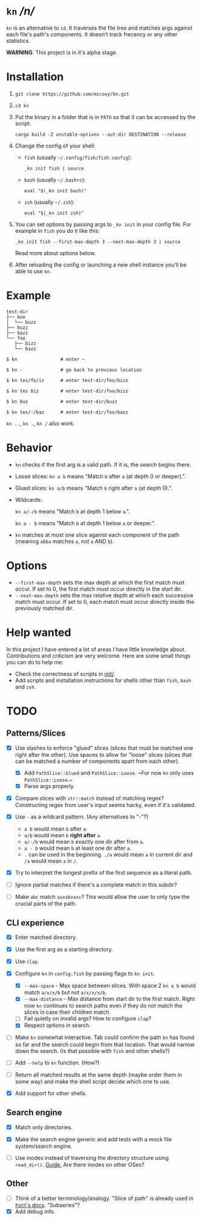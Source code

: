 # `kn` */n/*

`kn` is an alternative to `cd`. It traverses the file tree and  matches args against each file's path's components. It doesn't track frecency or any other statistics.

**WARNING**: This project is in it's alpha stage.


# Installation

1. `git clone https://github.com/micouy/kn.git`
2. `cd kn`
3. Put the binary in a folder that is in `PATH` so that it can be accessed by the script:

   `cargo build -Z unstable-options --out-dir DESTINATION --release`
4. Change the config of your shell:

   * `fish` (usually `~/.config/fish/fish.config`):

     `_kn init fish | source`
   * `bash` (usually `~/.bashrc`):

     `eval "$(_kn init bash)"`

   * `zsh` (usually `~/.zsh`):

     `eval "$(_kn init zsh)"`
5. You can set options by passing args to `_kn init` in your config file. For example in `fish` you do it like this:

   `_kn init fish --first-max-depth 3 --next-max-depth 3 | source`

   Read more about options below.
6. After reloading the config or launching a new shell instance you'll be able to use `kn`.


# Example

```
test-dir
├── boo
│  └── buzz
├── buzz
├── bazz
└── foo
   ├── bizz
   └── bazz
```

```
$ kn                # enter ~

$ kn -              # go back to previous location

$ kn tes/fo/iz      # enter test-dir/foo/bizz

$ kn tes biz        # enter test-dir/foo/bizz

$ kn buz            # enter test-dir/buzz

$ kn tes/-/baz      # enter test-dir/foo/bazz
```

`kn ..`, `kn .`, `kn /` also work.


# Behavior

* `kn` checks if the first arg is a valid path. If it is, the search begins there.
* Loose slices: `kn a b` means "Match `b` after `a` (at depth 0 or deeper).".
* Glued slices: `kn a/b` means "Match `b` right after `a` (at depth 0).".
* Wildcards:

  `kn a/-/b` means "Match `b` at depth 1 below `a`.".

  `kn a - b` means "Match `b` at depth 1 below `a` or deeper.".
* `kn` matches at most one slice against each component of the path (meaning `abba` matches `a`, not `a` AND `b`).


# Options

* `--first-max-depth` sets the max depth at which the first match must occur. If set to 0, the first match must occur directly in the start dir.
* `--next-max-depth` sets the max relative depth at which each successive match must occur. If set to 0, each match must occur directly inside the previously matched dir.


# Help wanted

In this project I have entered a lot of areas I have little knowledge about. Contributions and criticism are very welcome. Here are some small things you can do to help me:

- Check the correctness of scripts in [init/](init/).
- Add scripts and installation instructions for shells other than `fish`, `bash` and `zsh`.


# TODO

## Patterns/Slices

- [x] Use slashes to enforce "glued" slices (slices that must be matched one right after the other). Use spaces to allow for "loose" slices (slices that can be matched a number of components apart from each other).
  - [x] Add `PathSlice::Glued` and `PathSlice::Loose`. ~For now `kn` only uses `PathSlice::Loose`.~
  - [x] Parse args properly.
- [x] Compare slices with `str::match` instead of matching regex? Constructing regex from user's input seems hacky, even if it's validated.
- [x] Use `-` as a wildcard pattern. (Any alternatives to "-"?)
  - `a b` would mean `b` after `a`.
  - `a/b` would mean `b` **right after** `a`.
  - `a/-/b` would mean `b` exactly one dir after from `a`.
  - `a - b` would mean `b` at least one dir after `a`.
  - `.` can be used in the beginning. `./a` would mean `a` in current dir and `/a` would mean `a` in `/`.
- [x] Try to interpret the longest prefix of the first sequence as a literal path.
- [ ] Ignore partial matches if there's a complete match in this subdir?
- [ ] Make `abc` match `axxxbxxxc`? This would allow the user to only type the crucial parts of the path.


## CLI experience

- [x] Enter matched directory.
- [x] Use the first arg as a starting directory.
- [x] Use `clap`.
- [x] Configure `kn` in `config.fish` by passing flags to `kn init`.
  - [x] `--max-space` - Max space between slices. With space 2 `kn a b` would match `a/x/x/b` but not `a/x/x/x/b`.
  - [x] `--max-distance` - Max distance from start dir to the first match. Right now `kn` continues to search paths even if they do not match the slices in case their children match.
  - [ ] Fail quietly on invalid args? How to configure `clap`?
  - [x] Respect options in search.
- [ ] Make `kn` somewhat interactive. Tab could confirm the path `kn` has found so far and the search could begin from that location. That would narrow down the search. (Is that possible with `fish` and other shells?)
- [ ] Add `--help` to `kn` function. (How?)
- [ ] Return all matched results at the same depth (maybe order them in some way) and make the shell script decide which one to use.
- [x] Add support for other shells.


## Search engine

- [x] Match only directories.
- [x] Make the search engine generic and add tests with a mock file system/search engine.
- [ ] Use inodes instead of traversing the directory structure using `read_dir()`. [Guide.](https://fasterthanli.me/series/reading-files-the-hard-way) Are there inodes on other OSes?


## Other

- [ ] Think of a better terminology/analogy. "Slice of path" is already used in [`Path`'s docs](https://doc.rust-lang.org/std/path/struct.Path.html). "Subseries"?
- [x] Add debug info.
